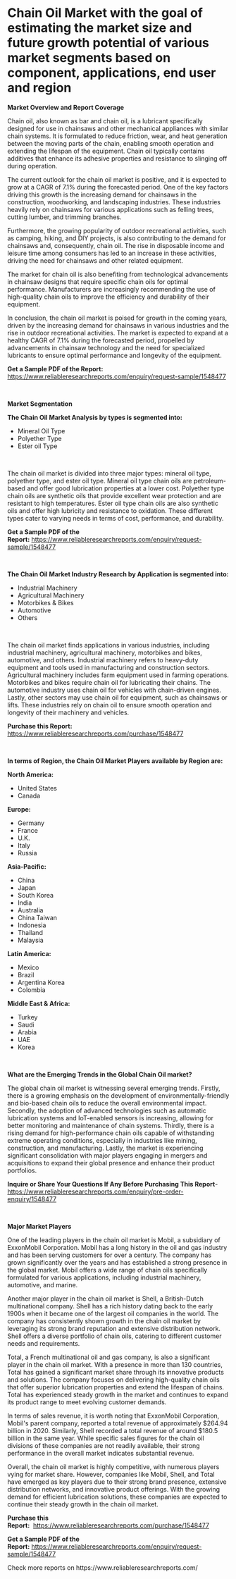 <p><h1>Chain Oil Market with the goal of estimating the market size and future growth potential of various market segments based on component, applications, end user and region</h1></p><p><strong>Market Overview and Report Coverage</strong></p>
<p><p>Chain oil, also known as bar and chain oil, is a lubricant specifically designed for use in chainsaws and other mechanical appliances with similar chain systems. It is formulated to reduce friction, wear, and heat generation between the moving parts of the chain, enabling smooth operation and extending the lifespan of the equipment. Chain oil typically contains additives that enhance its adhesive properties and resistance to slinging off during operation.</p><p>The current outlook for the chain oil market is positive, and it is expected to grow at a CAGR of 7.1% during the forecasted period. One of the key factors driving this growth is the increasing demand for chainsaws in the construction, woodworking, and landscaping industries. These industries heavily rely on chainsaws for various applications such as felling trees, cutting lumber, and trimming branches.</p><p>Furthermore, the growing popularity of outdoor recreational activities, such as camping, hiking, and DIY projects, is also contributing to the demand for chainsaws and, consequently, chain oil. The rise in disposable income and leisure time among consumers has led to an increase in these activities, driving the need for chainsaws and other related equipment.</p><p>The market for chain oil is also benefiting from technological advancements in chainsaw designs that require specific chain oils for optimal performance. Manufacturers are increasingly recommending the use of high-quality chain oils to improve the efficiency and durability of their equipment.</p><p>In conclusion, the chain oil market is poised for growth in the coming years, driven by the increasing demand for chainsaws in various industries and the rise in outdoor recreational activities. The market is expected to expand at a healthy CAGR of 7.1% during the forecasted period, propelled by advancements in chainsaw technology and the need for specialized lubricants to ensure optimal performance and longevity of the equipment.</p></p>
<p><strong>Get a Sample PDF of the Report:</strong> <a href="https://www.reliableresearchreports.com/enquiry/request-sample/1548477">https://www.reliableresearchreports.com/enquiry/request-sample/1548477</a></p>
<p>&nbsp;</p>
<p><strong>Market Segmentation</strong></p>
<p><strong>The Chain Oil Market Analysis by types is segmented into:</strong></p>
<p><ul><li>Mineral Oil Type</li><li>Polyether Type</li><li>Ester oil Type</li></ul></p>
<p>&nbsp;</p>
<p><p>The chain oil market is divided into three major types: mineral oil type, polyether type, and ester oil type. Mineral oil type chain oils are petroleum-based and offer good lubrication properties at a lower cost. Polyether type chain oils are synthetic oils that provide excellent wear protection and are resistant to high temperatures. Ester oil type chain oils are also synthetic oils and offer high lubricity and resistance to oxidation. These different types cater to varying needs in terms of cost, performance, and durability.</p></p>
<p><strong>Get a Sample PDF of the Report:</strong>&nbsp;<a href="https://www.reliableresearchreports.com/enquiry/request-sample/1548477">https://www.reliableresearchreports.com/enquiry/request-sample/1548477</a></p>
<p>&nbsp;</p>
<p><strong>The Chain Oil Market Industry Research by Application is segmented into:</strong></p>
<p><ul><li>Industrial Machinery</li><li>Agricultural Machinery</li><li>Motorbikes & Bikes</li><li>Automotive</li><li>Others</li></ul></p>
<p>&nbsp;</p>
<p><p>The chain oil market finds applications in various industries, including industrial machinery, agricultural machinery, motorbikes and bikes, automotive, and others. Industrial machinery refers to heavy-duty equipment and tools used in manufacturing and construction sectors. Agricultural machinery includes farm equipment used in farming operations. Motorbikes and bikes require chain oil for lubricating their chains. The automotive industry uses chain oil for vehicles with chain-driven engines. Lastly, other sectors may use chain oil for equipment, such as chainsaws or lifts. These industries rely on chain oil to ensure smooth operation and longevity of their machinery and vehicles.</p></p>
<p><strong>Purchase this Report:</strong>&nbsp; <a href="https://www.reliableresearchreports.com/purchase/1548477">https://www.reliableresearchreports.com/purchase/1548477</a></p>
<p>&nbsp;</p>
<p><strong>In terms of Region, the Chain Oil Market Players available by Region are:</strong></p>
<p>
    <p> <strong> North America: </strong>
        <ul>
            <li>United States</li>
            <li>Canada</li>
        </ul>
        </p> 
    <p> <strong> Europe: </strong>
        <ul>
            <li>Germany</li>
            <li>France</li>
            <li>U.K.</li>
            <li>Italy</li>
            <li>Russia</li>
        </ul>
        </p> 
    <p> <strong> Asia-Pacific: </strong>
        <ul>
            <li>China</li>
            <li>Japan</li>
            <li>South Korea</li>
            <li>India</li>
            <li>Australia</li>
            <li>China Taiwan</li>
            <li>Indonesia</li>
            <li>Thailand</li>
            <li>Malaysia</li>
        </ul>
        </p> 
    <p> <strong> Latin America: </strong>
        <ul>
            <li>Mexico</li>
            <li>Brazil</li>
            <li>Argentina Korea</li>
            <li>Colombia</li>
        </ul>
        </p> 
    <p> <strong> Middle East & Africa: </strong>
        <ul>
            <li>Turkey</li>
            <li>Saudi</li>
            <li>Arabia</li>
            <li>UAE</li>
            <li>Korea</li>
        </ul>
    </p>
    </p>
<p>&nbsp;</p>
<p><strong>What are the Emerging Trends in the Global Chain Oil market?</strong></p>
<p><p>The global chain oil market is witnessing several emerging trends. Firstly, there is a growing emphasis on the development of environmentally-friendly and bio-based chain oils to reduce the overall environmental impact. Secondly, the adoption of advanced technologies such as automatic lubrication systems and IoT-enabled sensors is increasing, allowing for better monitoring and maintenance of chain systems. Thirdly, there is a rising demand for high-performance chain oils capable of withstanding extreme operating conditions, especially in industries like mining, construction, and manufacturing. Lastly, the market is experiencing significant consolidation with major players engaging in mergers and acquisitions to expand their global presence and enhance their product portfolios.</p></p>
<p><strong>Inquire or Share Your Questions If Any Before Purchasing This Report</strong>- <a href="https://www.reliableresearchreports.com/enquiry/pre-order-enquiry/1548477">https://www.reliableresearchreports.com/enquiry/pre-order-enquiry/1548477</a></p>
<p>&nbsp;</p>
<p><strong>Major Market Players</strong></p>
<p><p>One of the leading players in the chain oil market is Mobil, a subsidiary of ExxonMobil Corporation. Mobil has a long history in the oil and gas industry and has been serving customers for over a century. The company has grown significantly over the years and has established a strong presence in the global market. Mobil offers a wide range of chain oils specifically formulated for various applications, including industrial machinery, automotive, and marine.</p><p>Another major player in the chain oil market is Shell, a British-Dutch multinational company. Shell has a rich history dating back to the early 1900s when it became one of the largest oil companies in the world. The company has consistently shown growth in the chain oil market by leveraging its strong brand reputation and extensive distribution network. Shell offers a diverse portfolio of chain oils, catering to different customer needs and requirements.</p><p>Total, a French multinational oil and gas company, is also a significant player in the chain oil market. With a presence in more than 130 countries, Total has gained a significant market share through its innovative products and solutions. The company focuses on delivering high-quality chain oils that offer superior lubrication properties and extend the lifespan of chains. Total has experienced steady growth in the market and continues to expand its product range to meet evolving customer demands.</p><p>In terms of sales revenue, it is worth noting that ExxonMobil Corporation, Mobil's parent company, reported a total revenue of approximately $264.94 billion in 2020. Similarly, Shell recorded a total revenue of around $180.5 billion in the same year. While specific sales figures for the chain oil divisions of these companies are not readily available, their strong performance in the overall market indicates substantial revenue.</p><p>Overall, the chain oil market is highly competitive, with numerous players vying for market share. However, companies like Mobil, Shell, and Total have emerged as key players due to their strong brand presence, extensive distribution networks, and innovative product offerings. With the growing demand for efficient lubrication solutions, these companies are expected to continue their steady growth in the chain oil market.</p></p>
<p><strong>Purchase this Report:</strong>&nbsp;&nbsp;<a href="https://www.reliableresearchreports.com/purchase/1548477">https://www.reliableresearchreports.com/purchase/1548477</a></p>
<p></p>
<p><strong>Get a Sample PDF of the Report:</strong>&nbsp;<a href="https://www.reliableresearchreports.com/enquiry/request-sample/1548477">https://www.reliableresearchreports.com/enquiry/request-sample/1548477</a></p>
<p>Check more reports on https://www.reliableresearchreports.com/</p>